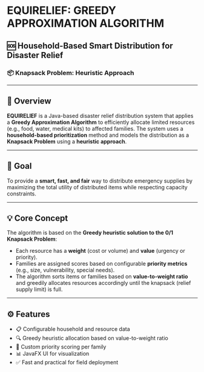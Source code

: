 # EQUIRELIEF: GREEDY APPROXIMATION ALGORITHM

## 🆘 Household-Based Smart Distribution for Disaster Relief  
### 📦 Knapsack Problem: Heuristic Approach

---

## 📌 Overview

**EQUIRELIEF** is a Java-based disaster relief distribution system that applies a **Greedy Approximation Algorithm** to efficiently allocate limited resources (e.g., food, water, medical kits) to affected families. The system uses a **household-based prioritization** method and models the distribution as a **Knapsack Problem** using a **heuristic approach**.

---

## 🎯 Goal

To provide a **smart, fast, and fair** way to distribute emergency supplies by maximizing the total utility of distributed items while respecting capacity constraints.

---

## 💡 Core Concept

The algorithm is based on the **Greedy heuristic solution to the 0/1 Knapsack Problem**:

- Each resource has a **weight** (cost or volume) and **value** (urgency or priority).
- Families are assigned scores based on configurable **priority metrics** (e.g., size, vulnerability, special needs).
- The algorithm sorts items or families based on **value-to-weight ratio** and greedily allocates resources accordingly until the knapsack (relief supply limit) is full.

---

## ⚙️ Features

- 📋 Configurable household and resource data
- 🔍 Greedy heuristic allocation based on value-to-weight ratio
- 🧮 Custom priority scoring per family
- 📊 JavaFX UI for visualization
- ✅ Fast and practical for field deployment




